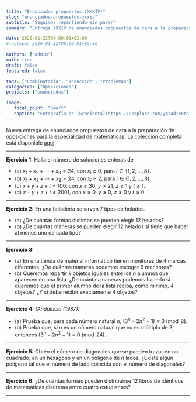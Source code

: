 ```yaml
---
title: "Enunciados propuestos (XXXIV)"
slug: "enunciados-propuestos-xxxiv"
subtitle: "Seguimos repartiendo sin parar"
summary: "Entrega XXXIV de enunciados propuestos de cara a la preparación de oposiciones en la especialidad de matemáticas."

date: 2020-01-22T00:00:01+02:00
#lastmod: 2020-01-22T00:00:01+02:00

authors: ["admin"]
math: true
draft: false
featured: false

tags: ["Combinatoria", "Inducción", "Problemas"]
categories: ["Oposiciones"]
projects: ["enunciados"]

image:
   focal_point: "Smart"
   caption: "Fotografía de [Gradienta](https://unsplash.com/@gradienta), disponible en [Unsplash](https://unsplash.com/photos/coj7UZ7iN60)."
---
```


Nueva entrega de enunciados propuestos de cara a la preparación de oposiciones para la especialidad de matemáticas. La colección completa está disponible [aquí](/courses/enunciados/).

---

**Ejercicio 1:** Halla el número de soluciones enteras de

- (a) $x_1+x_2+\cdots+x_8=24$, con $x_i\geq 0$, para $i\in\{1,2,\ldots,8\}$.
- (b) $x_1+x_2+\cdots+x_8=24$, con $x_i\geq 2$, para $i\in\{1,2,\ldots,8\}$.
- (c) $x+y+z+t = 100$, con $x\geq 30$, $y>21$, $z\geq 1$ y $t\geq 1$.
- (d) $x+y+z+t\leq 2001$, con $x\geq0$, $y\geq 0$, $z\geq 0$ y $t\geq 0$.

---

**Ejercicio 2:** En una heladería se sirven $7$ tipos de helados.

- (a) ¿De cuántas formas distintas se pueden elegir $12$ helados?
- (b) ¿De cuántas maneras se pueden elegir $12$ helados si tiene que haber al menos uno de cada tipo?

---

**Ejercicio 3:**

- (a) En una tienda de material informático tienen monitores de $4$ marcas diferentes. ¿De cuántas maneras podemos escoger $6$ monitores?
- (b) Queremos repartir $k$ objetos iguales entre los $n$ alumnos que aparecen en una lista. ¿De cuántas maneras podemos hacerlo si queremos que el primer alumno de la lista reciba, como mínimo, $4$ objetos? ¿Y si debe recibir exactamente $4$ objetos?

---

**Ejercicio 4:** *(Andalucía (1987))*

-  (a) Prueba que, para cada número natural $n$, $(3^n - 2n^2 - 1)\equiv 0\pmod{8}$.
-  (b) Prueba que, si $n$ es un número natural que no es múltiplo de $3$, entonces $(3^n - 2n^2 - 1)\equiv 0\pmod{24}$.

---

**Ejercicio 5:** Obtén el número de diagonales que se pueden trazar en un cuadrado, en un hexágono y en un polígono de $n$ lados. ¿Existe algún polígono tal que el número de lado coincida con el número de diagonales?

---

**Ejercicio 6:** ¿De cuántas formas pueden distribuirse $12$ libros de idénticos de matemáticas discretas entre cuatro estudiantes?

---
